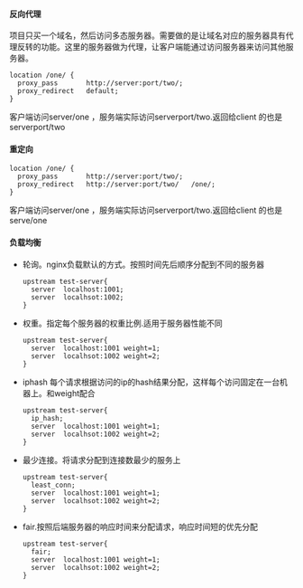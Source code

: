 #### 反向代理

项目只买一个域名，然后访问多态服务器。需要做的是让域名对应的服务器具有代理反转的功能。这里的服务器做为代理，让客户端能通过访问服务器来访问其他服务器。

```
location /one/ {
  proxy_pass       http://server:port/two/;
  proxy_redirect   default;
}
```

客户端访问server/one  ，服务端实际访问serverport/two.返回给client 的也是serverport/two

#### 重定向

```
location /one/ {
  proxy_pass       http://server:port/two/;
  proxy_redirect   http://server:port/two/   /one/;
}
```

客户端访问server/one  ，服务端实际访问serverport/two.返回给client 的也是serve/one



#### 负载均衡

- 轮询。nginx负载默认的方式。按照时间先后顺序分配到不同的服务器

  ```
  upstream test-server{
  	server	localhost:1001;
  	server	localhsot:1002;
  }
  ```

- 权重。指定每个服务器的权重比例.适用于服务器性能不同

  ```
  upstream test-server{
  	server	localhost:1001 weight=1;
  	server	localhsot:1002 weight=2;
  }
  ```

- iphash 每个请求根据访问的ip的hash结果分配，这样每个访问固定在一台机器上。和weight配合

  ```
  upstream test-server{
   	ip_hash; 
  	server	localhost:1001 weight=1;
  	server	localhsot:1002 weight=2;
  }
  ```

- 最少连接。将请求分配到连接数最少的服务上

  ```
  upstream test-server{
   	least_conn; 
  	server	localhost:1001 weight=1;
  	server	localhsot:1002 weight=2;
  }
  ```

- fair.按照后端服务器的响应时间来分配请求，响应时间短的优先分配

  ```
  upstream test-server{
   	fair; 
  	server	localhost:1001 weight=1;
  	server	localhsot:1002 weight=2;
  }
  ```

  